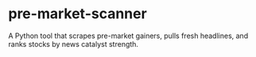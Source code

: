 # pre-market-scanner
A Python tool that scrapes pre-market gainers, pulls fresh headlines, and ranks stocks by news catalyst strength.
